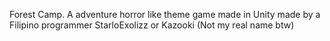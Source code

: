 Forest Camp. A adventure horror like theme game made in Unity made by a Filipino programmer StarloExolizz or Kazooki (Not my real name btw)
